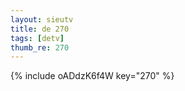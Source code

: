 ```yaml
--- 
layout: sieutv
title: de 270
tags: [detv]
thumb_re: 270
---
```

{% include oADdzK6f4W key="270" %} 
